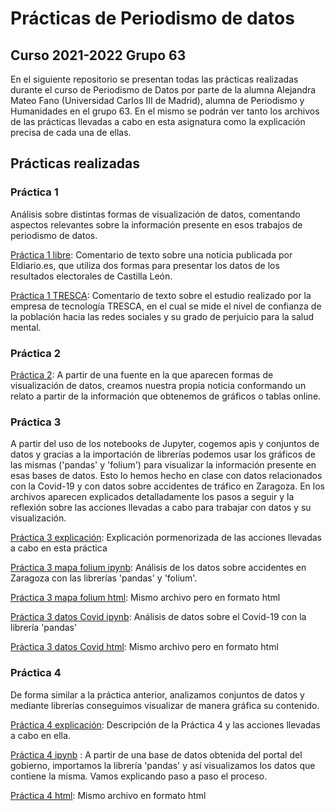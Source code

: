 # Prácticas de Periodismo de datos

## Curso 2021-2022 Grupo 63

En el siguiente repositorio se presentan todas las prácticas realizadas durante el curso de Periodismo de Datos por parte de la alumna Alejandra Mateo Fano (Universidad Carlos III de Madrid), alumna de Periodismo y Humanidades en el grupo 63. En el mismo se podrán ver tanto los archivos de las prácticas llevadas a cabo en esta asignatura como la explicación precisa de cada una de ellas.

## Prácticas realizadas

### Práctica 1

Análisis sobre distintas formas de visualización de datos, comentando aspectos relevantes sobre la información presente en esos trabajos de periodismo de datos.

[Práctica 1 libre](https://github.com/Pontedatos/alejandra-mateo/blob/master/practica-1-tresca.md): Comentario de texto sobre una noticia publicada  por Eldiario.es, que utiliza dos formas para presentar los datos de los resultados electorales de Castilla León.

[Práctica 1 TRESCA](https://github.com/Pontedatos/alejandra-mateo/blob/master/practica-1-tresca.md): Comentario de texto sobre el estudio realizado por la empresa de tecnología TRESCA, en el cual se mide el nivel de confianza de la población hacia las redes sociales y su grado de perjuicio para la salud mental.

### Práctica 2

[Práctica 2](https://github.com/Pontedatos/alejandra-mateo/blob/master/practica-2.md): A partir de una fuente en la que aparecen formas de visualización de datos, creamos nuestra propia noticia conformando un relato a partir de la información que obtenemos de gráficos o tablas online. 

 ### Práctica 3
 
 A partir del uso de los notebooks de Jupyter, cogemos apis y conjuntos de datos y gracias a la importación de librerías podemos usar los gráficos de las mismas ('pandas' y 'folium') para visualizar la información presente en esas bases de datos. Esto lo hemos hecho en clase con datos relacionados con la Covid-19 y con datos sobre accidentes de tráfico en Zaragoza. En los archivos aparecen explicados detalladamente los pasos a seguir y la reflexión sobre las acciones llevadas a cabo para trabajar con datos y su visualización.
 
 [Práctica 3 explicación](https://github.com/Pontedatos/alejandra-mateo/blob/master/practica-3.md): Explicación pormenorizada de las acciones llevadas a cabo en esta práctica
 
 [Práctica 3 mapa folium ipynb](https://github.com/Pontedatos/alejandra-mateo/blob/master/api-pandas-folium%20(1).ipynb): Análisis de los datos sobre accidentes en Zaragoza con las librerías 'pandas' y 'folium'.
 
[Práctica 3 mapa folium html](https://github.com/Pontedatos/alejandra-mateo/blob/master/api-pandas-folium%20(1).html): Mismo archivo pero en formato html 
 
[Práctica 3 datos Covid ipynb](https://github.com/Pontedatos/alejandra-mateo/blob/master/python-api-covid19-pandas%20(1).ipynb): Análisis de datos sobre el Covid-19 con la librería 'pandas'

[Práctica 3 datos Covid html](https://github.com/Pontedatos/alejandra-mateo/blob/master/python-api-covid19-pandas.html): Mismo archivo pero en formato html

### Práctica 4

De forma similar a la práctica anterior, analizamos conjuntos de datos y mediante librerías conseguimos visualizar de manera gráfica su contenido.

[Práctica 4 explicación](https://github.com/Pontedatos/alejandra-mateo/blob/master/practica-4.md): Descripción de la Práctica 4 y las acciones llevadas a cabo en ella.

[Práctica 4 ipynb](https://github.com/Pontedatos/alejandra-mateo/blob/master/Practica4.ipynb) : A partir de una base de datos obtenida del portal del gobierno, importamos la librería 'pandas' y así visualizamos los datos que contiene la misma. Vamos explicando paso a paso el proceso.

[Práctica 4 html](https://github.com/Pontedatos/alejandra-mateo/blob/master/Practica4.html): Mismo archivo en formato html
